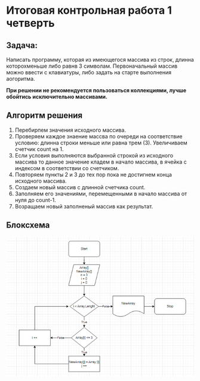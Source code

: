 # Итоговая контрольная работа 1 четверть #
## Задача: ##
Написать программу, которая из имеющегося массива из строк, длинна которохменьше либо равнв 3 символам. Первоначальный массив можно ввести с клавиатуры, либо задать на старте выполнения аогоритма.

**При решении не рекомендуется пользоваться коллекциями, лучше обойтись исключительно массивами.**

## Алгоритм решения ##
1. Перебирпем значения исходного массива.
2. Проверяем каждое знаение массва по очереди на соответствие условию: длинна строки меньше или равна трем (3). Увеличиваем счетчик count на 1.
3. Если условия выполняются выбранной строкой из исходного массива то данное значение кладем в начало массива, в ячейка с индексом в соответствии со счетчиком.
4. Повторяем пункты 2 и 3 до тех пор пока не достигнем конца исходного массива.
5. Создаем новый массив с длинной счетчика count.
6. Заполняем его значениями, перемещенными в начало массива от нуля до count-1.
6. Возращаем новый заполненый массив как результат.

## Блоксхема ##
![блоксхема](%D0%91%D0%BB%D0%BE%D0%BA%D1%81%D1%85%D0%B5%D0%BC%D0%B0.png)

